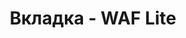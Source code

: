 ---
id: 203
title: Вкладка - WAF Lite
displayName: WAf Lite
order: 1
published: true
historyName: WAF Lite
historyDescription: Защита от взлома сайта
category: Сервисы
categoryName: WAF Lite
categoryDescription: Защита от взлома сайта
categoryOrder: 1
categoryIcon: https://img.solarspace.pro/docs/waf.svg
footerName: WAF Lite
footerOrder: 10
---